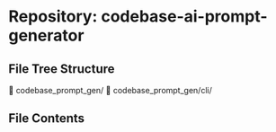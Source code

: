 # Repository: codebase-ai-prompt-generator

## File Tree Structure

📁 codebase_prompt_gen/
📁 codebase_prompt_gen/cli/

## File Contents

